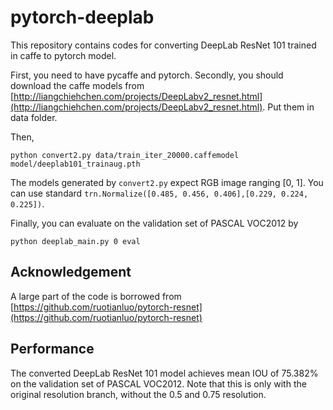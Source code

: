 # pytorch-deeplab

This repository contains codes for converting DeepLab ResNet 101 trained in caffe to pytorch model.

First, you need to have pycaffe and pytorch. Secondly, you should download the caffe models from [http://liangchiehchen.com/projects/DeepLabv2_resnet.html](http://liangchiehchen.com/projects/DeepLabv2_resnet.html).  Put them in data folder.

Then,

```
python convert2.py data/train_iter_20000.caffemodel model/deeplab101_trainaug.pth
```

The models generated by `convert2.py` expect RGB image ranging [0, 1]. You can use standard `trn.Normalize([0.485, 0.456, 0.406],[0.229, 0.224, 0.225])`.

Finally, you can evaluate on the validation set of PASCAL VOC2012 by 

```
python deeplab_main.py 0 eval
```

## Acknowledgement
A large part of the code is borrowed from [https://github.com/ruotianluo/pytorch-resnet](https://github.com/ruotianluo/pytorch-resnet)

## Performance
The converted DeepLab ResNet 101 model achieves mean IOU of 75.382% on the validation set of PASCAL VOC2012. Note that this is only with the original resolution branch, without the 0.5 and 0.75 resolution. 
